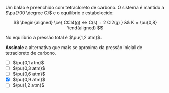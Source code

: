 Um balão é preenchido com tetracloreto de carbono. O sistema é mantido a $\pu{700 \degree C}$ e o equilíbrio é estabelecido:

$$
\begin{aligned}
\ce{ CCl4(g) <=> C(s) + 2 Cl2(g) } && K = \pu{0,8}
\end{aligned}
$$

No equilíbrio a pressão total é $\pu{1,2 atm}$.

**Assinale** a alternativa que mais se aproxima da pressão inicial de tetracloreto de carbono.

- [ ] $\pu{0,1 atm}$
- [ ] $\pu{0,3 atm}$
- [ ] $\pu{0,6 atm}$
- [x] $\pu{0,9 atm}$
- [ ] $\pu{1,2 atm}$